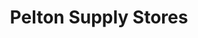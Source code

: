 ---
title: "Pelton Supply Stores"
url: /chester-le-street/pelton-supply-stores/
shop: Lebensmittel
---